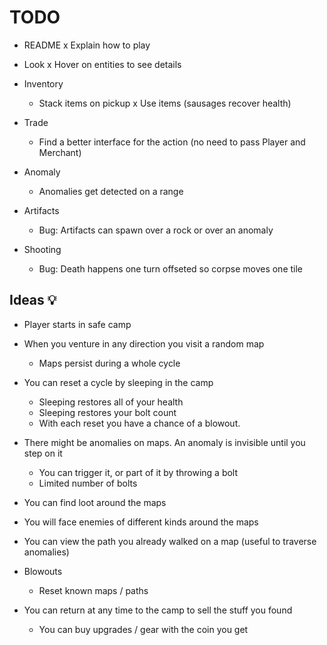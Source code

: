 # TODO

- README
  x Explain how to play

- Look
  x Hover on entities to see details

- Inventory

  - Stack items on pickup
    x Use items (sausages recover health)

- Trade

  - Find a better interface for the action (no need to pass Player and Merchant)

- Anomaly

  - Anomalies get detected on a range

- Artifacts

  - Bug: Artifacts can spawn over a rock or over an anomaly

- Shooting
  - Bug: Death happens one turn offseted so corpse moves one tile

## Ideas 💡

- Player starts in safe camp
- When you venture in any direction you visit a random map

  - Maps persist during a whole cycle

- You can reset a cycle by sleeping in the camp

  - Sleeping restores all of your health
  - Sleeping restores your bolt count
  - With each reset you have a chance of a blowout.

- There might be anomalies on maps. An anomaly is invisible until you step on it

  - You can trigger it, or part of it by throwing a bolt
  - Limited number of bolts

- You can find loot around the maps

- You will face enemies of different kinds around the maps

- You can view the path you already walked on a map (useful to traverse anomalies)

- Blowouts

  - Reset known maps / paths

- You can return at any time to the camp to sell the stuff you found
  - You can buy upgrades / gear with the coin you get
